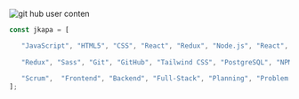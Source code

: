 
![git hub user conten](https://user-images.githubusercontent.com/111901979/225768541-b012b487-8324-4b70-9c3d-40fb46408959.png)
   
````JavaScript
const jkapa = [

   "JavaScript", "HTML5", "CSS", "React", "Redux", "Node.js", "React", "Typescript", "Zustand", 
   
   "Redux", "Sass", "Git", "GitHub", "Tailwind CSS", "PostgreSQL", "NPM", "Express", "Node",  
   
   "Scrum",  "Frontend", "Backend", "Full-Stack", "Planning", "Problem Resolution", "Flexibility"
];

````

